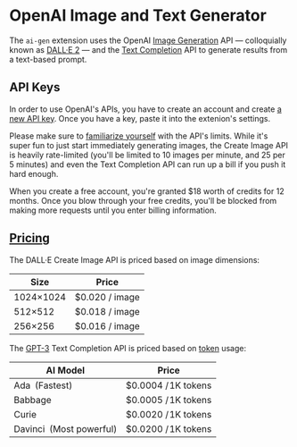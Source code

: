 # OpenAI Image and Text Generator

The `ai-gen` extension uses the OpenAI [Image Generation](https://beta.openai.com/docs/guides/images) API — colloquially known as [DALL·E 2](https://openai.com/dall-e-2/) — and the [Text Completion](https://beta.openai.com/docs/guides/completion) API to generate results from a text-based prompt.

## API Keys

In order to use OpenAI's APIs, you have to create an account and create [a new API key](https://beta.openai.com/account/api-keys). Once you have a key, paste it into the extenion's settings.

Please make sure to [familiarize yourself](https://beta.openai.com/docs/guides/images/introduction) with the API's limits. While it's super fun to just start immediately generating images, the Create Image API is heavily rate-limited (you'll be limited to 10 images per minute, and 25 per 5 minutes) and even the Text Completion API can run up a bill if you push it hard enough.

When you create a free account, you're granted $18 worth of credits for 12 months. Once you blow through your free credits, you'll be blocked from making more requests until you enter billing information.

## [Pricing](https://openai.com/api/pricing/)

The DALL·E Create Image API is priced based on image dimensions:

| Size       | Price          |
| ---------- | -------------- |
| 1024×1024  | $0.020 / image |
| 512×512    | $0.018 / image |
| 256×256    | $0.016 / image |

The [GPT-3](https://beta.openai.com/docs/models/gpt-3) Text Completion API is priced based on [token](https://beta.openai.com/tokenizer) usage:

| AI Model                | Price
| ----------------------- | -------------------- |
| Ada (Fastest)           | $0.0004  / 1K tokens |
| Babbage                 | $0.0005  / 1K tokens |
| Curie                   | $0.0020  / 1K tokens |
| Davinci (Most powerful) | $0.0200  / 1K tokens |
